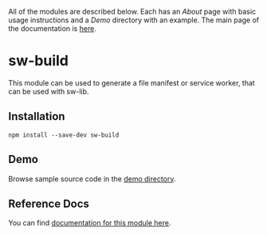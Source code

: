 <!-- DO NOT EDIT. This page is autogenerated. -->
<!-- To make changes, edit templates/Project-README.hbs, not this file. -->

All of the modules are described below. Each has an _About_ page with basic usage instructions and a _Demo_ directory with an example. The main page of the documentation is [here](https://googlechrome.github.io/sw-helpers/#main).

# sw-build

This module can be used to generate a file manifest or service worker, that can be used with sw-lib.

## Installation

`npm install --save-dev sw-build`

## Demo

Browse sample source code in the [demo directory](https://github.com/GoogleChrome/sw-helpers/tree/master/packages/sw-build/demo).

## Reference Docs

You can find [documentation for this module here](https://googlechrome.github.io/sw-helpers/reference-docs/stable/latest/module-sw-build.html#main).
